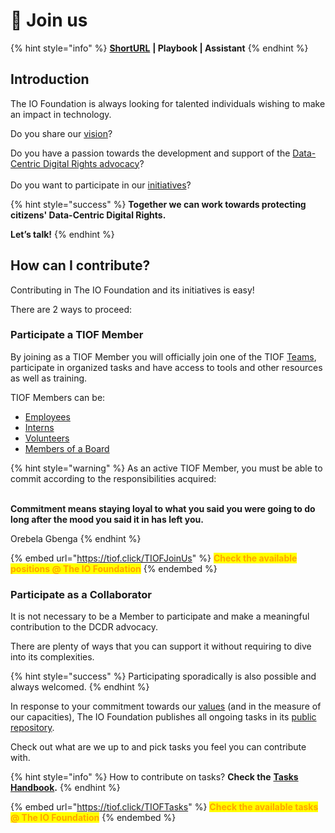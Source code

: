# 🖖 Join us

{% hint style="info" %}
[**ShortURL**](https://tiof.click/TIOFJoinUs) **| Playbook | Assistant**
{% endhint %}

## Introduction

The IO Foundation is always looking for talented individuals wishing to make an impact in technology.

Do you share our [vision](https://tiof.click/TIOFVision)?

Do you have a passion towards the development and support of the [Data-Centric Digital Rights advocacy](https://tiof.click/DCDRAdvocacy)?\
\
Do you want to participate in our [initiatives](https://tiof.click/TIOFInitiatives)?

{% hint style="success" %}
**Together we can work towards protecting citizens' Data-Centric Digital Rights.**

**Let’s talk!**
{% endhint %}

## How can I contribute?

Contributing in The IO Foundation and its initiatives is easy!

There are 2 ways to proceed:

### Participate a TIOF Member

By joining as a TIOF Member you will officially join one of the TIOF [Teams](institutional/structures/teams.md), participate in organized tasks and have access to tools and other resources as well as training.

TIOF Members can be:

* [Employees](institutional/structures/organizational-chart.md#employees)
* [Interns](institutional/structures/organizational-chart.md#interns)
* [Volunteers](institutional/structures/organizational-chart.md#volunteers)
* [Members of a Board](institutional/structures/organizational-chart.md#members-of-a-board)

{% hint style="warning" %}
As an active TIOF Member, you must be able to commit according to the responsibilities acquired:

\
**Commitment means staying loyal to what you said you were going to do long after the mood you said it in has left you.**

Orebela Gbenga
{% endhint %}



{% embed url="https://tiof.click/TIOFJoinUs" %}
<mark style="color:orange;">**Check the available positions @ The IO Foundation**</mark>
{% endembed %}



### Participate as a Collaborator

It is not necessary to be a Member to participate and make a meaningful contribution to the DCDR advocacy.

There are plenty of ways that you can support it without requiring to dive into its complexities.

{% hint style="success" %}
Participating sporadically is also possible and always welcomed.
{% endhint %}

In response to your commitment towards our [values](https://tiof.click/TIOFValues) (and in the measure of our capacities), The IO Foundation publishes all ongoing tasks in its [public repository](https://tiof.click/TIOFRepo).

Check out what are we up to and pick tasks you feel you can contribute with.

{% hint style="info" %}
How to contribute on tasks? **Check the** [**Tasks Handbook**](operations/handbooks/tasks.md)**.**
{% endhint %}

{% embed url="https://tiof.click/TIOFTasks" %}
<mark style="color:orange;">**Check the available tasks @ The IO Foundation**</mark>
{% endembed %}



##
